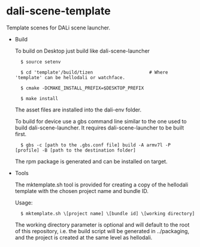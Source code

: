 # dali-scene-template
Template scenes for DALi scene launcher.

* Build

    To build on Desktop just build like dali-scene-launcher

        $ source setenv

        $ cd 'template'/build/tizen                     # Where 'template' can be hellodali or watchface.

        $ cmake -DCMAKE_INSTALL_PREFIX=$DESKTOP_PREFIX

        $ make install

    The asset files are installed into the dali-env folder.



    To build for device use a gbs command line similar to the one used to build dali-scene-launcher. It requires dali-scene-launcher to be built first.

        $ gbs -c [path to the .gbs.conf file] build -A armv7l -P [profile] -B [path to the destination folder]

    The rpm package is generated and can be installed on target.


* Tools

    The mktemplate.sh tool is provided for creating a copy of the hellodali template with the chosen project name and bundle ID.

    Usage:

        $ mktemplate.sh \[project name] \[bundle id] \[working directory]

    The working directory parameter is optional and will default to the root of this repository, i.e. the build script will be generated in ../packaging, and the project is created at the same level as hellodali.

